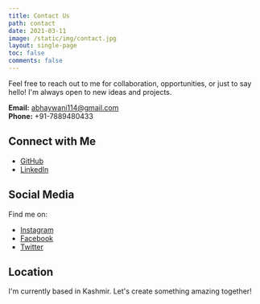 ```yaml
---
title: Contact Us
path: contact
date: 2021-03-11
image: /static/img/contact.jpg
layout: single-page
toc: false
comments: false
---
```


Feel free to reach out to me for collaboration, opportunities, or just to say hello! I'm always open to new ideas and projects.

**Email:** abhaywani114@gmail.com  
**Phone:** +91-7889480433

## Connect with Me

- [GitHub](https://github.com/abhaywani114) 
- [LinkedIn](https://www.linkedin.com/in/abrar-wani-osmanli/) 

## Social Media

Find me on:
- [Instagram](https://www.instagram.com/abhaywaniii/)
- [Facebook](https://www.facebook.com/abhay.waniii.9)
- [Twitter](https://twitter.com/abrar-osmanli)

## Location

I'm currently based in Kashmir. Let's create something amazing together!
